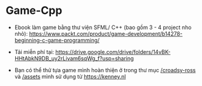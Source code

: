 # Game-Cpp

- Ebook làm game bằng thư viện SFML/ C++ (bao gồm 3 - 4 project nho nhỏ):
https://www.packt.com/product/game-development/b14278-beginning-c-game-programming/

- Tải miễn phí tại: https://drive.google.com/drive/folders/14vBK-HHtAbkN9DB_uy2rLivam6sqWg_f?usp=sharing

- Bạn có thể thử tựa game mình hoàn thiện ở trong thư mục [/croadsy-ross](https://github.com/inusedname/Game-Cpp/tree/main/croadsyross) và [/assets](https://github.com/inusedname/Game-Cpp/tree/main/croadsyross-docs) mình sử dụng từ https://kenney.nl